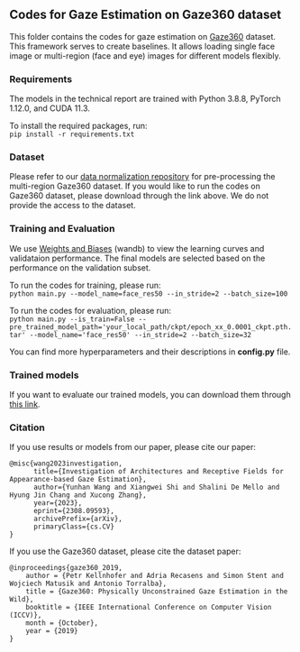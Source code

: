 ## Codes for Gaze Estimation on Gaze360 dataset

This folder contains the codes for gaze estimation on [Gaze360](http://gaze360.csail.mit.edu/) dataset. This framework serves to create baselines. It allows loading single face image or multi-region (face and eye) images for different models flexibly.

### Requirements

The models in the technical report are trained with Python 3.8.8, PyTorch 1.12.0, and CUDA 11.3.

To install the required packages, run:\
`pip install -r requirements.txt`

### Dataset

Please refer to our [data normalization repository](https://github.com/X-Shi/Data-Normalization-Gaze-Estimation) for pre-processing the multi-region Gaze360 dataset. If you would like to run the codes on Gaze360 dataset, please download through the link above. We do not provide the access to the dataset.

### Training and Evaluation

We use [Weights and Biases](https://wandb.ai/) (wandb) to view the learning curves and validataion performance. The final models are selected based on the performance on the validation subset.

To run the codes for training, please run:\
`python main.py --model_name=face_res50 --in_stride=2 --batch_size=100`

To run the codes for evaluation, please run:\
`python main.py --is_train=False --pre_trained_model_path='your_local_path/ckpt/epoch_xx_0.0001_ckpt.pth.tar' --model_name='face_res50' --in_stride=2 --batch_size=32`

You can find more hyperparameters and their descriptions in **config.py** file.

### Trained models

If you want to evaluate our trained models, you can download them through [this link]([https://drive.google.com/drive/folders/18VI3Uh5h_4BDO8vB_YWeawyLDjHwBzvG?usp=sharing](https://drive.google.com/drive/folders/1qvioqe1LSq9TE5L4EpSaSYdyWSJCEHyQ?usp=sharing)).

### Citation

If you use results or models from our paper, please cite our paper:
```
@misc{wang2023investigation,
      title={Investigation of Architectures and Receptive Fields for Appearance-based Gaze Estimation}, 
      author={Yunhan Wang and Xiangwei Shi and Shalini De Mello and Hyung Jin Chang and Xucong Zhang},
      year={2023},
      eprint={2308.09593},
      archivePrefix={arXiv},
      primaryClass={cs.CV}
}
```
If you use the Gaze360 dataset, please cite the dataset paper:
```
@inproceedings{gaze360_2019,
    author = {Petr Kellnhofer and Adria Recasens and Simon Stent and Wojciech Matusik and Antonio Torralba},
    title = {Gaze360: Physically Unconstrained Gaze Estimation in the Wild},
    booktitle = {IEEE International Conference on Computer Vision (ICCV)},
    month = {October},
    year = {2019}
}
```


